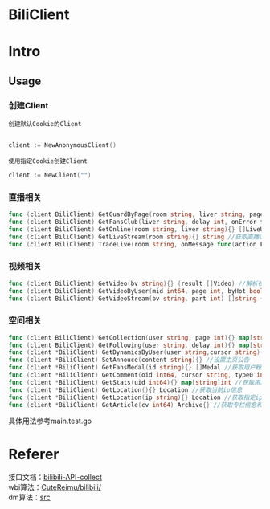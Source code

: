# BiliClient
# Intro

## Usage
### 创建Client
`创建默认Cookie的Client`
~~~go

client := NewAnonymousClient()
~~~
`使用指定Cookie创建Client`
~~~go
client := NewClient("")
~~~
### 直播相关

~~~go
func (client BiliClient) GetGuardByPage(room string, liver string, page int) []LiveUser{} //分页获取大航海成员
func (client BiliClient) GetFansClub(liver string, delay int, onError func(msg string)){} []LiveUser //分页获取粉丝团成员
func (client BiliClient) GetOnline(room string, liver string){} []LiveUser //获取直播间在线用户
func (client BiliClient) GetLiveStream(room string){} string //获取直播流
func (client BiliClient) TraceLive(room string, onMessage func(action FrontLiveAction), onChange func(state string)) {} //当直播间有消息或者状态改变时会触发回调
~~~


### 视频相关
~~~go
func (client BiliClient) GetVideo(bv string){} (result []Video) //解析视频，如果有分p视频，则一并返回
func (client BiliClient) GetVideoByUser(mid int64, page int, byHot bool){} (result []Video) //获取用户的稿件
func (client BiliClient) GetVideoStream(bv string, part int) []string {} //获取视频流

~~~

### 空间相关
~~~go
func (client BiliClient) GetCollection(user string, page int){} map[string]string //获取用户收藏夹列表
func (client BiliClient) GetFollowing(user string, delay int){} map[string]string  //获取用户关注列表
func (client *BiliClient) GetDynamicsByUser(user string,cursor string){} []Archive string //获取用户动态
func (client *BiliClient) SetAnnouce(content string){} //设置主页公告
func (client *BiliClient) GetFansMedal(id string){} []Medal //获取用户粉丝牌
func (client *BiliClient) GetComment(oid int64, cursor string, type0 int){} []Comment //获取评论
func (client *BiliClient) GetStats(uid int64){} map[string]int //获取用户稿件播放量和关注，粉丝量
func (client *BiliClient) GetLocation(){} Location //获取当前ip信息
func (client *BiliClient) GetLocation(ip string){} Location //获取指定ip信息
func (client *BiliClient) GetArticle(cv int64) Archive{} //获取专栏信息和内容
~~~

具体用法参考main.test.go

# Referer
接口文档：[bilibili-API-collect](https://github.com/SocialSisterYi/bilibili-API-collect)
<br/>
wbi算法：[CuteReimu/bilibili/](https://github.com/CuteReimu/bilibili/)
<br/>
dm算法：[src](https://github.com/guozhigq/pilipala/blob/34fb5802710e4ccd21a4b536518595a6580d40d5/lib/http/member.dart#L77)